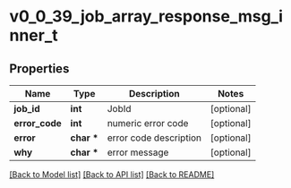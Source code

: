 # v0_0_39_job_array_response_msg_inner_t

## Properties
Name | Type | Description | Notes
------------ | ------------- | ------------- | -------------
**job_id** | **int** | JobId | [optional] 
**error_code** | **int** | numeric error code | [optional] 
**error** | **char \*** | error code description | [optional] 
**why** | **char \*** | error message | [optional] 

[[Back to Model list]](../README.md#documentation-for-models) [[Back to API list]](../README.md#documentation-for-api-endpoints) [[Back to README]](../README.md)


